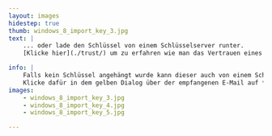 ```yaml
---
layout: images
hidestep: true
thumb: windows_8_import_key_3.jpg
text: |
    ... oder lade den Schlüssel von einem Schlüsselserver runter.  
    [Klicke hier](./trust/) um zu erfahren wie man das Vertrauen eines empfangenen Schlüssels festlegt.

info: |
    Falls kein Schlüssel angehängt wurde kann dieser auch von einem Schlüsselserver geladen werden.  
    Klicke dafür in dem gelben Dialog über der empfangenen E-Mail auf **Details** und auf **Schlüssel importieren**. Der Vorgegebene Schlüsselserver kann in den meisten Fällen beibehalten werden.
images:
    - windows_8_import_key_3.jpg
    - windows_8_import_key_4.jpg
    - windows_8_import_key_5.jpg

---
```

